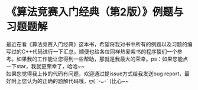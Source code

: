 # 《算法竞赛入门经典（第2版）》例题与习题题解
最近在看《算法竞赛入门经典》这本书，希望将我对书中所有的例题以及习题的编写过的C++代码进行一下汇总，顺便也给各位同样热爱紫书的程序猿们一个参考。如果我的工作能让您得到一些帮助，那就是我最大的荣幸。ps：如果您能点一下star，我就更荣幸了，哈哈\~\~<br>
如果您觉得我上传的代码有问题，欢迎通过提issue方式给我发送bug report，最好附上您认为的正确的题解代码哦，ღ( ´･ᴗ･\` )比心\~\~
